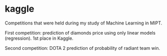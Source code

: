 # kaggle
Competitions that were held during my study of Machine Learning in MIPT.

First competition: prediction of diamonds price using only linear models (regression). 1st place in Kaggle.

Second competition: DOTA 2 prediction of probability of radiant team win. 
